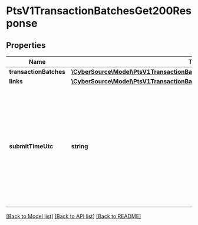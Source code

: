 # PtsV1TransactionBatchesGet200Response

## Properties
Name | Type | Description | Notes
------------ | ------------- | ------------- | -------------
**transactionBatches** | [**\CyberSource\Model\PtsV1TransactionBatchesGet200ResponseTransactionBatches[]**](PtsV1TransactionBatchesGet200ResponseTransactionBatches.md) |  | [optional] 
**links** | [**\CyberSource\Model\PtsV1TransactionBatchesGet200ResponseLinks**](PtsV1TransactionBatchesGet200ResponseLinks.md) |  | [optional] 
**submitTimeUtc** | **string** | Time of request in UTC. Format: &#x60;YYYY-MM-DDThh:mm:ssZ&#x60; Example &#x60;2016-08-11T22:47:57Z&#x60; equals August 11, 2016, at 22:47:57 (10:47:57 p.m.). The &#x60;T&#x60; separates the date and the time. The &#x60;Z&#x60; indicates UTC. | [optional] 

[[Back to Model list]](../README.md#documentation-for-models) [[Back to API list]](../README.md#documentation-for-api-endpoints) [[Back to README]](../README.md)


